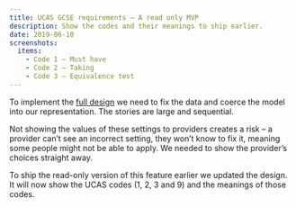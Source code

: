 ```yaml
---
title: UCAS GCSE requirements – A read only MVP
description: Show the codes and their meanings to ship earlier.
date: 2019-06-10
screenshots:
  items:
    - Code 1 – Must have
    - Code 2 – Taking
    - Code 3 – Equivalence test
---
```


To implement the [full design](/publish-teacher-training-courses/minimum-course-requirements-logic) we need to fix the data and coerce the model into our representation. The stories are large and sequential.

Not showing the values of these settings to providers creates a risk – a provider can’t see an incorrect setting, they won’t know to fix it, meaning some people might not be able to apply. We needed to show the provider’s choices straight away.

To ship the read-only version of this feature earlier we updated the design. It will now show the UCAS codes (1, 2, 3 and 9) and the meanings of those codes.
